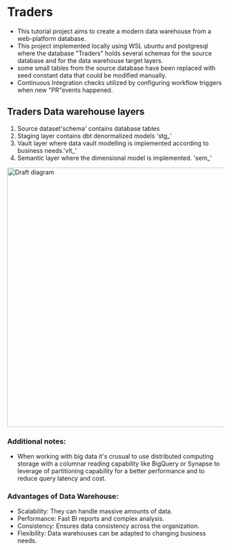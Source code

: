 # Traders
- This tutorial project aims to create a modern data warehouse from a web-platform database.
- This project implemented locally using WSL ubuntu and postgresql where the database "Traders" holds several schemas for the source database and for the data warehouse target layers.
- some small tables from the source database have been replaced with seed constant data that could be modified manually.
- Continuous Integration checks utilized by configuring workflow triggers when new "PR"events happened.


## Traders Data warehouse layers
1. Source dataset'schema' contains database tables
2. Staging layer contains dbt denormalized models 'stg_'
3. Vault layer where data vault modelling is implemented according to business needs.'vlt_'
4. Semantic layer where the dimensional model is implemented. 'sem_'


<img src="https://github.com/AmmarSahyoun/dbt_traders/blob/main/assets/architecture.png" alt="Draft diagram" width="1000" height="600">


### Additional notes:
- When working with big data it's crusual to use distributed computing storage with a columnar reading capability like BigQuery or Synapse to leverage of partitioning capability for a better performance and to reduce query latency and cost.

 
### Advantages of Data Warehouse:
- Scalability: They can handle massive amounts of data.
- Performance: Fast BI reports and complex analysis.
- Consistency: Ensures data consistency across the organization.
- Flexibility: Data warehouses can be adapted to changing business needs.